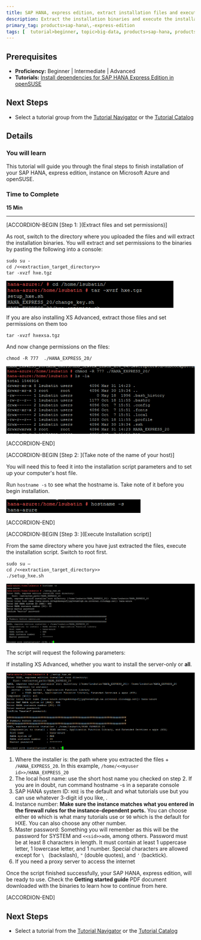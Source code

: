 ```yaml
---
title: SAP HANA, express edition, extract installation files and execute script
description: Extract the installation binaries and execute the installation script
primary_tag: products>sap-hana\,-express-edition
tags: [  tutorial>beginner, topic>big-data, products>sap-hana, products>sap-hana\,-express-edition ]
---
```


## Prerequisites  
 - **Proficiency:** Beginner | Intermediate | Advanced
 - **Tutorials:** [Install dependencies for SAP HANA Express Edition in openSUSE](https://www.sap.com/developer/tutorials/hxe-azure-opensuse-dependencies.html)


## Next Steps
 - Select a tutorial group from the [Tutorial Navigator](https://www.sap.com/developer/tutorial-navigator.html) or the [Tutorial Catalog](https://www.sap.com/developer/tutorial-navigator.tutorials.html)

## Details
### You will learn  
This tutorial will guide you through the final steps to finish installation of your SAP HANA, express edition, instance on Microsoft Azure and openSUSE.

### Time to Complete
**15 Min**

---

[ACCORDION-BEGIN [Step 1: ](Extract files and set permissions)]

As root, switch to the directory where you uploaded the files and will extract the installation binaries. You will extract and set permissions to the binaries by pasting the following into a console:

```ssh
sudo su -
cd /<<extraction_target_directory>>
tar -xvzf hxe.tgz
```
![Extract](20.png)

If you are also installing XS Advanced, extract those files and set permissions on them too

```ssh
tar -xvzf hxexsa.tgz
```

And now change permissions on the files:

```ssh
chmod -R 777  ./HANA_EXPRESS_20/

```

![Set permissions](21.png)




[ACCORDION-END]

[ACCORDION-BEGIN [Step 2: ](Take note of the name of your host)]

You will need this to feed it into the installation script parameters and to set up your computer's host file.

Run `hostname -s` to see what the hostname is. Take note of it before you begin installation.

![Hostname](22.png)


[ACCORDION-END]


[ACCORDION-BEGIN [Step 3: ](Execute Installation script)]

From the same directory where you have just extracted the files, execute the installation script. Switch to root first.

```ssh
sudo su –
cd /<<extraction_target_directory>>
./setup_hxe.sh
```

![Execute installation script](23.png)

The script will request the following parameters:

If installing XS Advanced, whether you want to install the server-only or **all**.

![Execute installation script XS Advanced](23_1.png)


1.	Where the installer is: the path where you extracted the files + `/HANA_EXPRESS_20`. In this example, `/home/<<myuser id>>/HANA_EXPRESS_20`
2.	The local host name: use the short host name you checked on step 2. If you are in doubt, run command hostname -s in a separate console
3.	SAP HANA system ID: `HXE` is the default and what tutorials use but you can use whatever 3-digit id you like, .
4.	Instance number: **Make sure the instance matches what you entered in the firewall rules for the instance-dependent ports.** You can choose either `00` which is what many tutorials use or `90` which is the default for HXE. You can also choose any other number.
5.	Master password: Something you will remember as this will be the password for SYSTEM and `<<sid>>adm`, among others.
Password must be at least 8 characters in length.  It must contain at least 1 uppercase letter, 1 lowercase letter, and 1 number.  Special characters are allowed except for `\ ` (backslash),  `"` (double quotes), and `'` (backtick).
6.	If you need a proxy server to access the internet

Once the script finished successfully, your SAP HANA, express edition, will be ready to use. Check the **Getting started guide** PDF document downloaded with the binaries to learn how to continue from here.


[ACCORDION-END]


## Next Steps
- Select a tutorial from the [Tutorial Navigator](https://www.sap.com/developer/tutorial-navigator.html) or the [Tutorial Catalog](https://www.sap.com/developer/tutorials.html)
